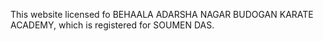 This website licensed fo BEHAALA ADARSHA NAGAR BUDOGAN KARATE ACADEMY, which is registered for SOUMEN DAS.
